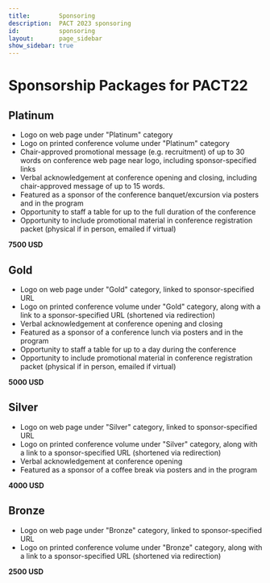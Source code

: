 ```yaml
---
title:        Sponsoring
description:  PACT 2023 sponsoring
id:           sponsoring
layout:       page_sidebar
show_sidebar: true
---
```


# Sponsorship Packages for PACT22

## Platinum

- Logo on web page under "Platinum" category
- Logo on printed conference volume under "Platinum" category
- Chair-approved promotional message (e.g. recruitment) of up to 30 words
  on conference web page near logo, including sponsor-specified links
- Verbal acknowledgement at conference opening and closing, including
  chair-approved message of up to 15 words.
- Featured as a sponsor of the conference banquet/excursion via posters and
  in the program
- Opportunity to staff a table for up to the full duration of the conference
- Opportunity to include promotional material in conference registration packet
  (physical if in person, emailed if virtual)

**7500 USD**

## Gold

- Logo on web page under "Gold" category, linked to sponsor-specified URL
- Logo on printed conference volume under "Gold" category,
  along with a link to a sponsor-specified URL (shortened via redirection)
- Verbal acknowledgement at conference opening and closing
- Featured as a sponsor of a conference lunch via posters and
  in the program
- Opportunity to staff a table for up to a day during the conference
- Opportunity to include promotional material in conference registration packet
  (physical if in person, emailed if virtual)

**5000 USD**

## Silver

- Logo on web page under "Silver" category, linked to sponsor-specified URL
- Logo on printed conference volume under "Silver" category,
  along with a link to a sponsor-specified URL (shortened via redirection)
- Verbal acknowledgement at conference opening
- Featured as a sponsor of a coffee break via posters and
  in the program

**4000 USD**

## Bronze

- Logo on web page under "Bronze" category, linked to sponsor-specified URL
- Logo on printed conference volume under "Bronze" category,
  along with a link to a sponsor-specified URL (shortened via redirection)

**2500 USD**
